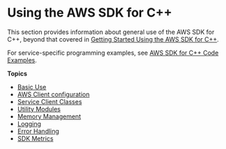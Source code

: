 # Using the AWS SDK for C\+\+<a name="programming-general"></a>

This section provides information about general use of the AWS SDK for C\+\+, beyond that covered in [Getting Started Using the AWS SDK for C\+\+](getting-started.md)\.

For service\-specific programming examples, see [AWS SDK for C\+\+ Code Examples](programming-services.md)\.

**Topics**
+ [Basic Use](basic-use.md)
+ [AWS Client configuration](client-config.md)
+ [Service Client Classes](using-service-client.md)
+ [Utility Modules](utility-modules.md)
+ [Memory Management](memory-management.md)
+ [Logging](logging.md)
+ [Error Handling](error-handling.md)
+ [SDK Metrics](sdk-metrics.md)